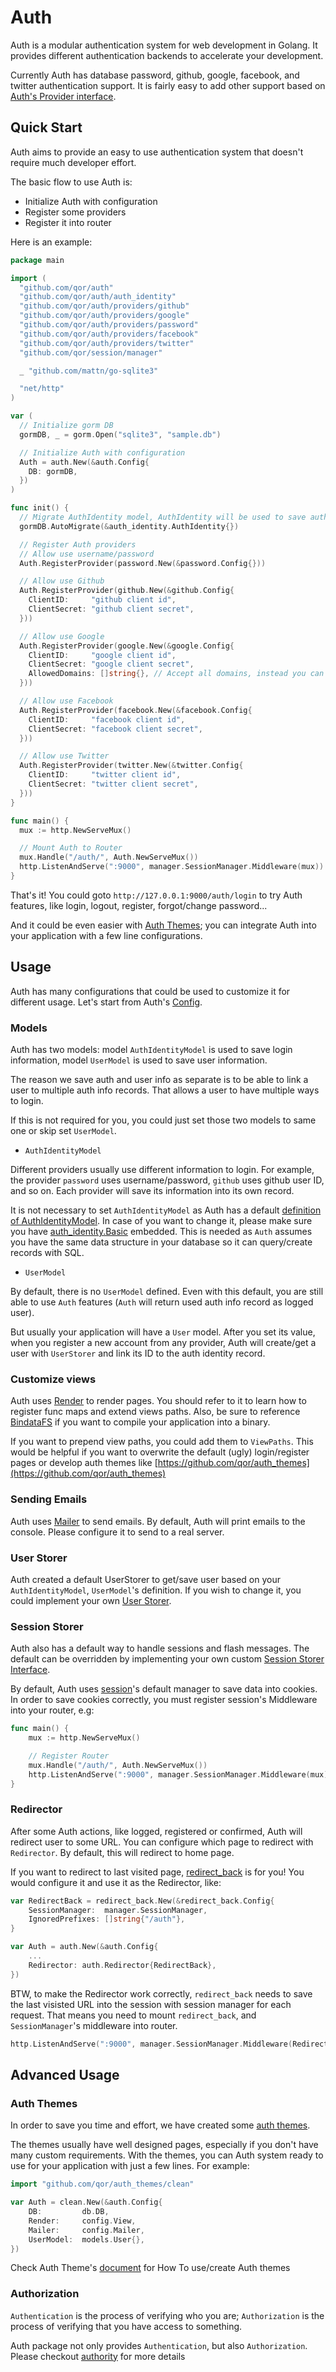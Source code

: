 # Auth

Auth is a modular authentication system for web development in Golang. It provides different authentication backends to accelerate your development.

Currently Auth has database password, github, google, facebook, and twitter authentication support. It is fairly easy to add other support based on [Auth's Provider interface](https://godoc.org/github.com/qor/auth#Provider).

## Quick Start

Auth aims to provide an easy to use authentication system that doesn't require much developer effort.

The basic flow to use Auth is:

* Initialize Auth with configuration
* Register some providers
* Register it into router

Here is an example:

```go
package main

import (
  "github.com/qor/auth"
  "github.com/qor/auth/auth_identity"
  "github.com/qor/auth/providers/github"
  "github.com/qor/auth/providers/google"
  "github.com/qor/auth/providers/password"
  "github.com/qor/auth/providers/facebook"
  "github.com/qor/auth/providers/twitter"
  "github.com/qor/session/manager"

  _ "github.com/mattn/go-sqlite3"

  "net/http"
)

var (
  // Initialize gorm DB
  gormDB, _ = gorm.Open("sqlite3", "sample.db")

  // Initialize Auth with configuration
  Auth = auth.New(&auth.Config{
    DB: gormDB,
  })
)

func init() {
  // Migrate AuthIdentity model, AuthIdentity will be used to save auth info, like username/password, oauth token, you could change that.
  gormDB.AutoMigrate(&auth_identity.AuthIdentity{})

  // Register Auth providers
  // Allow use username/password
  Auth.RegisterProvider(password.New(&password.Config{}))

  // Allow use Github
  Auth.RegisterProvider(github.New(&github.Config{
    ClientID:     "github client id",
    ClientSecret: "github client secret",
  }))

  // Allow use Google
  Auth.RegisterProvider(google.New(&google.Config{
    ClientID:     "google client id",
    ClientSecret: "google client secret",
    AllowedDomains: []string{}, // Accept all domains, instead you can pass a whitelist of acceptable domains
  }))

  // Allow use Facebook
  Auth.RegisterProvider(facebook.New(&facebook.Config{
    ClientID:     "facebook client id",
    ClientSecret: "facebook client secret",
  }))

  // Allow use Twitter
  Auth.RegisterProvider(twitter.New(&twitter.Config{
    ClientID:     "twitter client id",
    ClientSecret: "twitter client secret",
  }))
}

func main() {
  mux := http.NewServeMux()

  // Mount Auth to Router
  mux.Handle("/auth/", Auth.NewServeMux())
  http.ListenAndServe(":9000", manager.SessionManager.Middleware(mux))
}
```

That's it! You could goto `http://127.0.0.1:9000/auth/login` to try Auth features, like login, logout, register, forgot/change password...

And it could be even easier with [Auth Themes](#auth-themes); you can integrate Auth into your application with a few line configurations.

## Usage

Auth has many configurations that could be used to customize it for different usage. Let's start from Auth's [Config](http://godoc.org/github.com/qor/auth#Config).

### Models

Auth has two models: model `AuthIdentityModel` is used to save login information, model `UserModel` is used to save user information.

The reason we save auth and user info as separate is to be able to link a user to multiple auth info records. That allows a user to have multiple ways to login.

If this is not required for you, you could just set those two models to same one or skip set `UserModel`.

* `AuthIdentityModel`

Different providers usually use different information to login. For example, the provider `password` uses username/password, `github` uses github user ID, and so on. Each provider will save its information into its own record.

It is not necessary to set `AuthIdentityModel` as Auth has a default [definition of AuthIdentityModel](http://godoc.org/github.com/qor/auth/auth_identity#AuthIdentity). In case of you want to change it, please make sure you have [auth_identity.Basic](http://godoc.org/github.com/qor/auth/auth_identity#Basic) embedded. This is needed as `Auth` assumes you have the same data structure in your database so it can query/create records with SQL.

* `UserModel`

By default, there is no `UserModel` defined. Even with this default, you are still able to use `Auth` features (`Auth` will return used auth info record as logged user).

But usually your application will have a `User` model. After you set its value, when you register a new account from any provider, Auth will create/get a user with `UserStorer` and link its ID to the auth identity record.

### Customize views

Auth uses [Render](http://github.com/qor/render) to render pages. You should refer to it to learn how to register func maps and extend views paths. Also, be sure to reference [BindataFS](https://github.com/qor/bindatafs) if you want to compile your application into a binary.

If you want to prepend view paths, you could add them to `ViewPaths`. This would be helpful if you want to overwrite the default (ugly) login/register pages or develop auth themes like [https://github.com/qor/auth_themes](https://github.com/qor/auth_themes)

### Sending Emails

Auth uses [Mailer](http://github.com/qor/mailer) to send emails. By default, Auth will print emails to the console. Please configure it to send to a real server.

### User Storer

Auth created a default UserStorer to get/save user based on your `AuthIdentityModel`, `UserModel`'s definition. If you wish to change it, you could implement your own [User Storer](http://godoc.org/github.com/qor/auth#UserStorerInterface).

### Session Storer

Auth also has a default way to handle sessions and flash messages. The default can be overridden by implementing your own custom [Session Storer Interface](http://godoc.org/github.com/qor/auth#SessionStorerInterface).

By default, Auth uses [session](https://github.com/qor/session)'s default manager to save data into cookies. In order to save cookies correctly, you must register session's Middleware into your router, e.g:

```go
func main() {
	mux := http.NewServeMux()

	// Register Router
	mux.Handle("/auth/", Auth.NewServeMux())
	http.ListenAndServe(":9000", manager.SessionManager.Middleware(mux))
}
```

### Redirector

After some Auth actions, like logged, registered or confirmed, Auth will redirect user to some URL. You can configure which page to redirect with `Redirector`. By default, this will redirect to home page.

If you want to redirect to last visited page, [redirect_back](https://github.com/qor/redirect_back) is for you! You would configure it and use it as the Redirector, like:

```go
var RedirectBack = redirect_back.New(&redirect_back.Config{
	SessionManager:  manager.SessionManager,
	IgnoredPrefixes: []string{"/auth"},
}

var Auth = auth.New(&auth.Config{
	...
	Redirector: auth.Redirector{RedirectBack},
})
```

BTW, to make the Redirector work correctly, `redirect_back` needs to save the last visisted URL into the session with session manager for each request. That means you need to mount `redirect_back`, and `SessionManager`'s middleware into router.

```go
http.ListenAndServe(":9000", manager.SessionManager.Middleware(RedirectBack.Middleware(mux)))
```

## Advanced Usage

### Auth Themes

In order to save you time and effort, we have created some [auth themes](https://github.com/qor/auth_themes).

The themes usually have well designed pages, especially if you don't have many custom requirements. With the themes, you can Auth system ready to use for your application with just a few lines. For example:

```go
import "github.com/qor/auth_themes/clean"

var Auth = clean.New(&auth.Config{
	DB:         db.DB,
	Render:     config.View,
	Mailer:     config.Mailer,
	UserModel:  models.User{},
})
```

Check Auth Theme's [document](https://github.com/qor/auth_themes) for How To use/create Auth themes

### Authorization

`Authentication` is the process of verifying who you are; `Authorization` is the process of verifying that you have access to something.

Auth package not only provides `Authentication`, but also `Authorization`. Please checkout [authority](https://github.com/qor/auth/tree/master/authority) for more details
